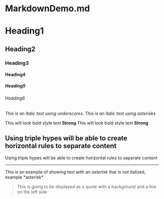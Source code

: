 # MarkdownDemo.md

<!--Headings-->
# Heading1
## Heading2
### Heading3
#### Heading4
##### Heading5
###### Heading6

<!--Italics-->
_This is an italic text using underscores._
*This is an italic text using asterisks*

<!--Strong-->
This will look bold style text **Strong**
This will look bold style text __Strong__

<!--Horizontal Rule-->
Using triple hypes will be able to create horizontal rules to separate content
---
Using triple hypes will be able to create horizontal rules to separate content
___

<!--Escape character using backslash-->
This is an example of showing text with an *asterisk* that is not italized, example \*asterisk*

<!--Block Quote-->
>This is going to be displayed as a quote with a background and a line on the left side
